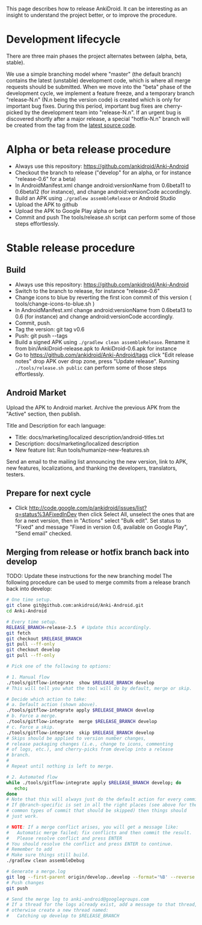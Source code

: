 This page describes how to release AnkiDroid. It can be interesting as an insight to understand the project better, or to improve the procedure.

# Development lifecycle
There are three main phases the project alternates between (alpha, beta, stable).

We use a simple branching model where "master" (the default branch) contains the latest (unstable) development code, which is where all merge requests should be submitted. When we move into the "beta" phase of the development cycle, we implement a feature freeze, and a temporary branch "release-N.n" (N.n being the version code) is created which is only for important bug fixes. During this period, important bug fixes are cherry-picked by the development team into "release-N.n". If an urgent bug is discovered shortly after a major release, a special "hotfix-N.n" branch will be created from the tag from the [latest source code](https://github.com/ankidroid/Anki-Android/releases/latest).

# Alpha or beta release procedure
  * Always use this repository: https://github.com/ankidroid/Anki-Android
  * Checkout the branch to release ("develop" for an alpha, or for instance "release-0.6" for a beta)
  * In AndroidManifest.xml change android:versionName from 0.6beta11 to 0.6beta12 (for instance), and change android:versionCode accordingly.
  * Build an APK using `./gradlew assembleRelease` or Android Studio
  * Upload the APK to github
  * Upload the APK to Google Play alpha or beta
  * Commit and push
The tools/release.sh script can perform some of those steps effortlessly.

# Stable release procedure

## Build
  * Always use this repository: https://github.com/ankidroid/Anki-Android
  * Switch to the branch to release, for instance "release-0.6"
  * Change icons to blue by reverting the first icon commit of this version ( tools/change-icons-to-blue.sh )
  * In AndroidManifest.xml change android:versionName from 0.6beta13 to 0.6 (for instance) and change android:versionCode accordingly.
  * Commit, push.
  * Tag the version: git tag v0.6
  * Push: git push --tags
  * Build a signed APK using `./gradlew clean assembleRelease`. Rename it from bin/AnkiDroid-release.apk to AnkiDroid-0.6.apk for instance
  * Go to https://github.com/ankidroid/Anki-Android/tags click "Edit release notes" drop APK over drop zone, press "Update release".
Running `./tools/release.sh public` can perform some of those steps effortlessly.

## Android Market
Upload the APK to Android market. Archive the previous APK from the "Active" section, then publish.

Title and Description for each language:
  * Title: docs/marketing/localized description/android-titles.txt
  * Description: docs/marketing/localized description
  * New feature list: Run tools/humanize-new-features.sh

Send an email to the mailing list announcing the new version, link to APK, new features, localizations, and thanking the developers, translators, testers.

## Prepare for next cycle
  * Click http://code.google.com/p/ankidroid/issues/list?q=status%3AFixedInDev then click Select All, unselect the ones that are for a next version, then in "Actions" select "Bulk edit". Set status to "Fixed" and message "Fixed in version 0.6, available on Google Play", "Send email" checked.

## Merging from release or hotfix branch back into develop
TODO: Update these instructions for the new branching model
The following procedure can be used to merge commits from a release branch back into develop:

```bash
# One time setup.
git clone git@github.com:ankidroid/Anki-Android.git
cd Anki-Android

# Every time setup.
RELEASE_BRANCH=release-2.5  # Update this accordingly.
git fetch
git checkout $RELEASE_BRANCH
git pull --ff-only
git checkout develop
git pull --ff-only

# Pick one of the following to options:

# 1. Manual flow
./tools/gitflow-integrate  show $RELEASE_BRANCH develop
# This will tell you what the tool will do by default, merge or skip.

# Decide which action to take:
# a. Default action (shown above).
./tools/gitflow-integrate apply $RELEASE_BRANCH develop
# b. Force a merge.
./tools/gitflow-integrate  merge $RELEASE_BRANCH develop
# c. Force a skip.
./tools/gitflow-integrate  skip $RELEASE_BRANCH develop
# Skips should be applied to version number changes,
# release packaging changes (i.e., change to icons, commenting
# of logs, etc.), and cherry-picks from develop into a release
# branch.
#
# Repeat until nothing is left to merge.

# 2. Automated flow
while ./tools/gitflow-integrate apply $RELEASE_BRANCH develop; do
   echo;
done
# Note that this will always just do the default action for every commit.
# If @branch-specific is set in all the right places (see above for the
# common types of commit that should be skipped) then things should
# just work.

# NOTE: If a merge conflict arises, you will get a message like:
#   Automatic merge failed; fix conflicts and then commit the result.
#   Please resolve conflict and press ENTER
# You should resolve the conflict and press ENTER to continue.
# Remember to add 
# Make sure things still build.
./gradlew clean assembleDebug

# Generate a merge.log
git log --first-parent origin/develop..develop --format='%B' --reverse >$HOME/merge.log
# Push changes 
git push

# Send the merge log to anki-android@googlegroups.com
# If a thread for the logs already exist, add a message to that thread,
# otherwise create a new thread named:
#   Catching up develop to $RELEASE_BRANCH
```